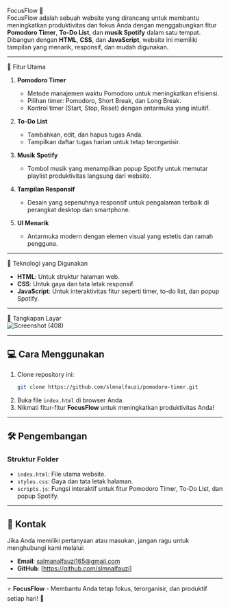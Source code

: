 FocusFlow 🌟  
FocusFlow adalah sebuah website yang dirancang untuk membantu meningkatkan produktivitas dan fokus Anda dengan menggabungkan fitur **Pomodoro Timer**, **To-Do List**, dan **musik Spotify** dalam satu tempat. Dibangun dengan **HTML**, **CSS**, dan **JavaScript**, website ini memiliki tampilan yang menarik, responsif, dan mudah digunakan.

---

🎯 Fitur Utama  
1. **Pomodoro Timer**  
   - Metode manajemen waktu Pomodoro untuk meningkatkan efisiensi.
   - Pilihan timer: Pomodoro, Short Break, dan Long Break.
   - Kontrol timer (Start, Stop, Reset) dengan antarmuka yang intuitif.

2. **To-Do List**  
   - Tambahkan, edit, dan hapus tugas Anda.
   - Tampilkan daftar tugas harian untuk tetap terorganisir.

3. **Musik Spotify**  
   - Tombol musik yang menampilkan popup Spotify untuk memutar playlist produktivitas langsung dari website.

4. **Tampilan Responsif**  
   - Desain yang sepenuhnya responsif untuk pengalaman terbaik di perangkat desktop dan smartphone.

5. **UI Menarik**  
   - Antarmuka modern dengan elemen visual yang estetis dan ramah pengguna.

---

🚀 Teknologi yang Digunakan  
- **HTML**: Untuk struktur halaman web.  
- **CSS**: Untuk gaya dan tata letak responsif.  
- **JavaScript**: Untuk interaktivitas fitur seperti timer, to-do list, dan popup Spotify.

---

📸 Tangkapan Layar  
![Screenshot (408)](https://github.com/user-attachments/assets/a45c1e3d-529b-4f77-b927-e4ec41fbbb3e)

---

## 💻 Cara Menggunakan  
1. Clone repository ini:  
   ```bash
   git clone https://github.com/slmnalfauzi/pomodoro-timer.git
   ```
2. Buka file `index.html` di browser Anda.
3. Nikmati fitur-fitur **FocusFlow** untuk meningkatkan produktivitas Anda!  

---

## 🛠️ Pengembangan  
### Struktur Folder  
- `index.html`: File utama website.  
- `styles.css`: Gaya dan tata letak halaman.  
- `scripts.js`: Fungsi interaktif untuk fitur Pomodoro Timer, To-Do List, dan popup Spotify.
  
---

## 💬 Kontak  
Jika Anda memiliki pertanyaan atau masukan, jangan ragu untuk menghubungi kami melalui:  
- **Email**: salmanalfauzi165@gmail.com
- **GitHub**: [https://github.com/slmnalfauzi]

---

⭐ **FocusFlow** - Membantu Anda tetap fokus, terorganisir, dan produktif setiap hari! 🌟
